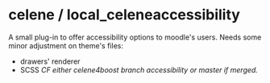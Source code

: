 
# celene / local_celeneaccessibility

A small plug-in to offer accessibility options to moodle's users.
Needs some minor adjustment on theme's files: 
- drawers' renderer 
- SCSS 
*CF either celene4boost branch accessibility or master if merged.*




